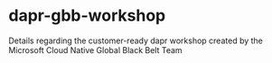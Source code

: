 # dapr-gbb-workshop
Details regarding the customer-ready dapr workshop created by the Microsoft Cloud Native Global Black Belt Team 

